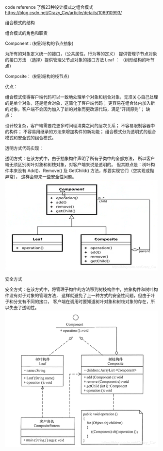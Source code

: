 
code reference
了解23种设计模式之组合模式
https://blog.csdn.net/Crazy_Cw/article/details/106910993/


组合模式的结构

组合模式的角色和职责

Component : (树形结构的节点抽象)

为所有的对象定义统一的接口，（公共属性，行为等的定义）
提供管理子节点对象的接口方法
（选择）提供管理父节点对象的接口方法
Leaf ： （树形结构的叶节点）

Composite： (树形结构的枝节点)

优点：

组合模式使得客户端代码可以一致地处理单个对象和组合对象，无须关心自己处理的是单个对象，还是组合对象，这简化了客户端代码；
更容易在组合体内加入新的对象，客户端不会因为加入了新的对象而更改源代码，满足“开闭原则”；
缺点：

设计较复杂，客户端需要花更多时间理清类之间的层次关系；
不容易限制容器中的构件；
不容易用继承的方法来增加构件的新功能；
组合模式分为透明式的组合模式和安全式的组合模式。


透明方式代码实现：

透明方式：在该方式中，由于抽象构件声明了所有子类中的全部方法，
所以客户端无须区别树叶对象和树枝对象，对客户端来说是透明的。
但其缺点是：树叶构件本来没有 Add()、Remove() 及 GetChild() 方法，却要实现它们（空实现或抛异常），
这样会带来一些安全性问题。
![img.png](img.png)


安全方式

安全方式：在该方式中，将管理子构件的方法移到树枝构件中，抽象构件和树叶构件没有对子对象的管理方法，
这样就避免了上一种方式的安全性问题，但由于叶子和分支有不同的接口，
客户端在调用时要知道树叶对象和树枝对象的存在，所以失去了透明性。
![img_1.png](img_1.png)


